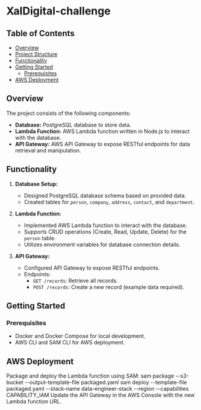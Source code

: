 # XalDigital-challenge
## Table of Contents

- [Overview](#overview)
- [Project Structure](#project-structure)
- [Functionality](#functionality)
- [Getting Started](#getting-started)
  - [Prerequisites](#prerequisites)
- [AWS Deployment](#aws-deployment)

## Overview

The project consists of the following components:

- **Database:** PostgreSQL database to store data.
- **Lambda Function:** AWS Lambda function written in Node.js to interact with the database.
- **API Gateway:** AWS API Gateway to expose RESTful endpoints for data retrieval and manipulation.


## Functionality

1. **Database Setup:**
   - Designed PostgreSQL database schema based on provided data.
   - Created tables for `person`, `company`, `address`, `contact`, and `department`.

2. **Lambda Function:**
   - Implemented AWS Lambda function to interact with the database.
   - Supports CRUD operations (Create, Read, Update, Delete) for the `person` table.
   - Utilizes environment variables for database connection details.

3. **API Gateway:**
   - Configured API Gateway to expose RESTful endpoints.
   - Endpoints:
     - `GET /records`: Retrieve all records.
     - `POST /records`: Create a new record (example data required).

## Getting Started

### Prerequisites

- Docker and Docker Compose for local development.
- AWS CLI and SAM CLI for AWS deployment.

## AWS Deployment
Package and deploy the Lambda function using SAM:
sam package --s3-bucket <your-s3-bucket> --output-template-file packaged.yaml
sam deploy --template-file packaged.yaml --stack-name data-engineer-stack --region <your-region> --capabilities CAPABILITY_IAM
Update the API Gateway in the AWS Console with the new Lambda function URL.

